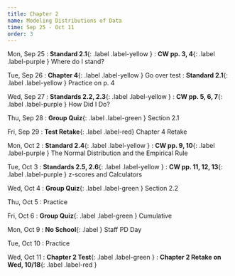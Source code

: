 ```yaml
---
title: Chapter 2
name: Modeling Distributions of Data
time: Sep 25 - Oct 11
order: 3
---
```


Mon, Sep 25
: **Standard 2.1**{: .label .label-yellow }
: **CW pp. 3, 4**{: .label .label-purple } Where do I stand?

Tue, Sep 26
: **Chapter 4**{: .label .label-yellow } Go over test
: **Standard 2.1**{: .label .label-yellow } Practice on p. 4

Wed, Sep 27
: **Standards 2.2, 2.3**{: .label .label-yellow }
: **CW pp. 5, 6, 7**{: .label .label-purple } How Did I Do?

Thu, Sep 28
: **Group Quiz**{: .label .label-green } Section 2.1

Fri, Sep 29
: **Test Retake**{: .label .label-red} Chapter 4 Retake

Mon, Oct 2
: **Standard 2.4**{: .label .label-yellow }
: **CW pp. 9, 10**{: .label .label-purple } The Normal Distribution and the Empirical Rule

Tue, Oct 3
: **Standards 2.5, 2.6**{: .label .label-yellow }
: **CW pp. 11, 12, 13**{: .label .label-purple } z-scores and Calculators

Wed, Oct 4
: **Group Quiz**{: .label .label-green } Section 2.2

Thu, Oct 5
: Practice

Fri, Oct 6
: **Group Quiz**{: .label .label-green } Cumulative

Mon, Oct 9
: **No School**{: .label } Staff PD Day

Tue, Oct 10
: Practice

Wed, Oct 11
: **Chapter 2 Test**{: .label .label-green }
: **Chapter 2 Retake on Wed, 10/18**{: .label .label-red }


<!-- Thu, Oct 12

Fri, Oct 13

Mon, Oct 16

Tue, Oct 17

Wed, Oct 18

Thu, Oct 19

Fri, Oct 20
: **Great Shakeout Drill**{: .label }

Mon, Oct 23

Tue, Oct 24

Wed, Oct 25

Thu, Oct 26

Fri, Oct 27
: **No Class**{: .label } Secondary Break

Mon, Oct 30

Tue, Oct 31

Wed, Nov 1


Fri, Nov 3

Mon, Nov 6

Tue, Nov 7

Wed, Nov 8

Thu, Nov 9

Fri, Nov 10
: **No Class**{: .label } Veterans' Day

Mon, Nov 13

Tue, Nov 14

Wed, Nov 15

Thu, Nov 16

Fri, Nov 17

Mon, Nov 20
: **No Class**{: .label } Fall Break

Tue, Nov 21
: **No Class**{: .label } Fall Break

Wed, Nov 22
: **No Class**{: .label } Fall Break

Thu, Nov 23
: **No Class**{: .label } Fall Break

Fri, Nov 24
: **No Class**{: .label } Fall Break

Mon, Nov 27

Tue, Nov 28

Wed, Nov 29

Thu, Nov 30

Fri, Dec 1

Mon, Dec 4

Tue, Dec 5

Wed, Dec 6

Thu, Dec 7

Fri, Dec 8

Mon, Dec 11

Tue, Dec 12

Wed, Dec 13

Thu, Dec 14

Fri, Dec 15

Mon, Dec 18

Tue, Dec 19

Wed, Dec 20
: **Finals: P1, P2**{: .label }

Thu, Dec 21
: **Finals: P3, P4**{: .label }

Fri, Dec 22
: **Finals: P5, P6**{: .label }


Mon, Dec 25
: **No Class**{: .label } Winter Break

Tue, Dec 26
: **No Class**{: .label } Winter Break

Wed, Dec 27
: **No Class**{: .label } Winter Break

Thu, Dec 28
: **No Class**{: .label } Winter Break

Fri, Dec 29
: **No Class**{: .label } Winter Break

Mon, Jan 1
: **No Class**{: .label } Winter Break

Tue, Jan 2
: **No Class**{: .label } Winter Break

Wed, Jan 3
: **No Class**{: .label } Winter Break

Thu, Jan 4
: **No Class**{: .label } Winter Break

Fri, Jan 5
: **No Class**{: .label } Winter Break

Mon, Jan 8


Tue, Jan 9


Wed, Jan 10


Thu, Jan 11


Fri, Jan 12


Mon, Jan 15
: **No Class**{: .label } Martin Luther King Jr. Birthday

Tue, Jan 16


Wed, Jan 17


Thu, Jan 18


Fri, Jan 19


Mon, Jan 22


Tue, Jan 23


Wed, Jan 24


Thu, Jan 25
: **Lockdown Drill**{: .label }


Fri, Jan 26


Mon, Jan 29
: **No School**{: .label } Staff PD Day

Tue, Jan 30


Wed, Jan 31


Thu, Feb 1


Fri, Feb 2


Mon, Feb 5


Tue, Feb 6


Wed, Feb 7


Thu, Feb 8
: **Open House**{: .label }


Fri, Feb 9


Mon, Feb 12


Tue, Feb 13


Wed, Feb 14


Thu, Feb 15


Fri, Feb 16
: **No Class**{: .label } Lincoln's Birthday

Mon, Feb 19
: **No Class**{: .label } Presidents Day

Tue, Feb 20


Wed, Feb 21


Thu, Feb 22


Fri, Feb 23


Mon, Feb 26


Tue, Feb 27


Wed, Feb 28


Thu, Feb 29


Fri, Mar 1


Mon, Mar 4


Tue, Mar 5


Wed, Mar 6


Thu, Mar 7


Fri, Mar 8


Mon, Mar 11


Tue, Mar 12


Wed, Mar 13



Thu, Mar 14


Fri, Mar 15


Mon, Mar 18


Tue, Mar 19
: **Fire Drill**{: .label }


Wed, Mar 20


Thu, Mar 21


Fri, Mar 22


Mon, Mar 25


Tue, Mar 26


Wed, Mar 27


Thu, Mar 28


Fri, Mar 29


Mon, Apr 1
: **No Class**{: .label } Spring Break

Tue, Apr 2
: **No Class**{: .label } Spring Break

Wed, Apr 3
: **No Class**{: .label } Spring Break

Thu, Apr 4
: **No Class**{: .label } Spring Break

Fri, Apr 5
: **No Class**{: .label } Spring Break

Mon, Apr 8


Tue, Apr 9


Wed, Apr 10


Thu, Apr 11


Fri, Apr 12


Mon, Apr 15


Tue, Apr 16


Wed, Apr 17


Thu, Apr 18


Fri, Apr 19


Mon, Apr 22


Tue, Apr 23


Wed, Apr 24


Thu, Apr 25


Fri, Apr 26


Mon, Apr 29


Tue, Apr 30


Wed, May 1


Thu, May 2


Fri, May 3


Mon, May 6


Tue, May 7


Wed, May 8


Thu, May 9


Fri, May 10


Mon, May 13


Tue, May 14


Wed, May 15


Thu, May 16


Fri, May 17
: **No Class**{: .label } Malcolm X's Birthday


Mon, May 20


Tue, May 21


Wed, May 22


Thu, May 23


Fri, May 24


Mon, May 27
: **No Class**{: .label } Memorial Day


Tue, May 28


Wed, May 29
: **Finals: P1, P2**{: .label }

Thu, May 30
: **Finals: P3, P4**{: .label }

Fri, May 31
: **Finals: P5, P6**{: .label }

Mon, Jun 3
: **Minimum Day**{: .label}

Tue, Jun 4
: **Minimum Day**{: .label} Last Day of School! -->